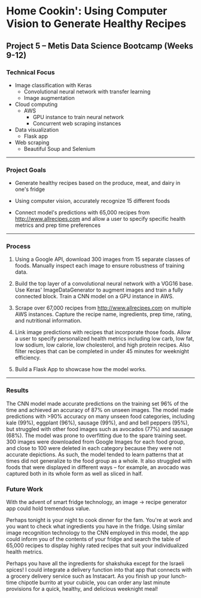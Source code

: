 # Home Cookin': Using Computer Vision to Generate Healthy Recipes

## Project 5 – Metis Data Science Bootcamp  (Weeks 9-12)

### Technical Focus
- Image classification with Keras
	- Convolutional neural network with transfer learning
	- Image augmentation
- Cloud computing
	- AWS
		- GPU instance to train neural network 
		- Concurrent web scraping instances
- Data visualization 
	- Flask app
- Web scraping
	- Beautiful Soup and Selenium
---
### Project Goals
- Generate healthy recipes based on the produce, meat, and dairy in one's fridge

- Using computer vision, accurately recognize 15 different foods

- Connect model's predictions with 65,000 recipes from http://www.allrecipes.com and allow a user to specify specific health metrics and prep time preferences

---
### Process
1) Using a Google API, download 300 images from 15 separate classes of foods. Manually inspect each image to ensure robustness of training data.

2) Build the top layer of a convolutional neural network with a VGG16 base.  Use Keras' ImageDataGenerator to augment images and train a fully connected block.  Train a CNN model on a GPU instance in AWS. 

3) Scrape over 67,000 recipes from http://www.allrecipes.com on multiple AWS instances.  Capture the recipe name, ingredients, prep time, rating, and nutritional information.

4) Link image predictions with recipes that incorporate those foods. Allow a user to specify personalized health metrics including low carb, low fat, low sodium, low calorie, low cholesterol, and high protein recipes.  Also filter recipes that can be completed in under 45 minutes for weeknight efficiency.

5) Build a Flask App to showcase how the model works.

---
### Results

The CNN model made accurate predictions on the training set 96% of the time and achieved an accuracy of 87% on unseen images.  The model made predictions with >90% accuracy on many unseen food categories, including kale (99%), eggplant (96%), sausage (99%), and and bell peppers (95%), but struggled with other food images such as avocados (77%) and sausage (68%).
The model was prone to overfitting due to the spare training seet.  300 images were downloaded from Google Images for each food group, and close to 100 were deleted in each category because they were not accurate depictions. As such, the model tended to learn patterns that at times did not generalize to the food group as a whole. It also struggled with foods that were displayed in different ways – for example, an avocado was captured both in its whole form as well as sliced in half.



### Future Work

With the advent of smart fridge technology, an image &#8594; recipe generator app could hold tremendous value. 

Perhaps tonight is your night to cook dinner for the fam. You're at work and you want to check what ingredients you have in the fridge. Using similar image recognition technology to the CNN employed in this model, the app could inform you of the contents of your fridge and search the table of 65,000 recipes to display highly rated recipes that suit your individualized health metrics.

Perhaps you have all the ingredients for shakshuka except for the Israeli spices! I could integrate a delivery function into that app that connects with a grocery delivery service such as Instacart. As you finish up your lunch-time chipotle burrito at your cubicle, you can order any last minute provisions for a quick, healthy, and delicious weeknight meal!

